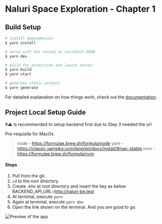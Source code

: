 # Naluri Space Exploration - Chapter 1 

## Build Setup

```bash
# install dependencies
$ yarn install

# serve with hot reload at localhost:3000
$ yarn dev

# build for production and launch server
$ yarn build
$ yarn start

# generate static project
$ yarn generate
```

For detailed explanation on how things work, check out the [documentation](https://nuxtjs.org).

## Project Local Setup Guide

#⚠️ Is recommended to setup backend first due to Step 3 needed the url

Pre-requisite for MacOs
> node - https://formulae.brew.sh/formula/node
> yarn - https://classic.yarnpkg.com/lang/en/docs/install/#mac-stable
> nvm - https://formulae.brew.sh/formula/nvm


#### Steps
1. Pull from the git.
2. ```cd``` to the root directory
3. Create .env at root directory and insert the key as below
    BACKEND_API_URL=http://naluri-be.test
4. At terminal, execute ```yarn```
5. Again at terminal, execute ```yarn dev```
6. Open the link shown on the terminal. And you are good to go.

![Preview of the app](https://res.cloudinary.com/kurtcloudspace/image/upload/v1660491540/space-preview-2_ro11ec.gif)